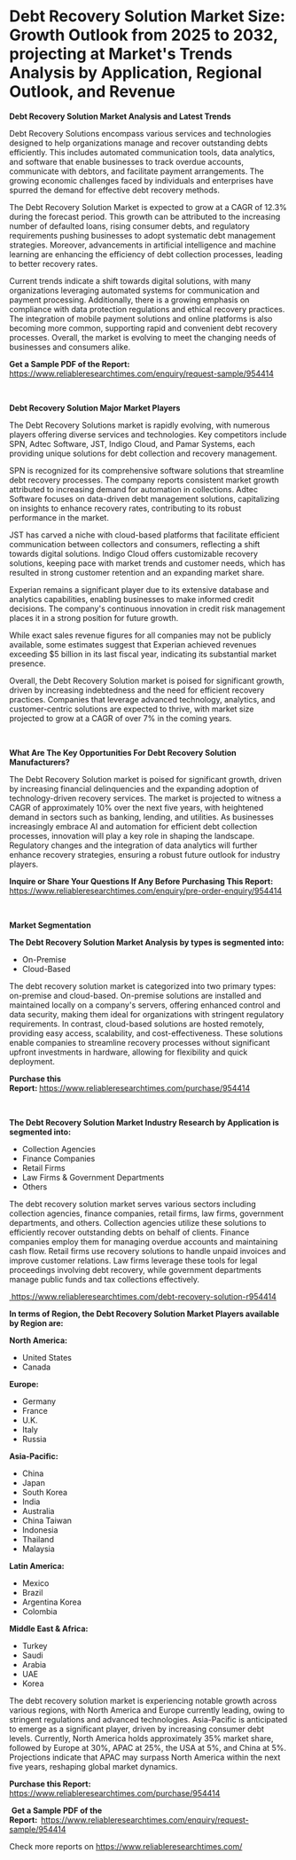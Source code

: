 <p><h1>Debt Recovery Solution Market Size: Growth Outlook from 2025 to 2032, projecting at Market's Trends Analysis by Application, Regional Outlook, and Revenue</h1></p><p><strong>Debt Recovery Solution Market Analysis and Latest Trends</strong></p>
<p><p>Debt Recovery Solutions encompass various services and technologies designed to help organizations manage and recover outstanding debts efficiently. This includes automated communication tools, data analytics, and software that enable businesses to track overdue accounts, communicate with debtors, and facilitate payment arrangements. The growing economic challenges faced by individuals and enterprises have spurred the demand for effective debt recovery methods.</p><p>The Debt Recovery Solution Market is expected to grow at a CAGR of 12.3% during the forecast period. This growth can be attributed to the increasing number of defaulted loans, rising consumer debts, and regulatory requirements pushing businesses to adopt systematic debt management strategies. Moreover, advancements in artificial intelligence and machine learning are enhancing the efficiency of debt collection processes, leading to better recovery rates.</p><p>Current trends indicate a shift towards digital solutions, with many organizations leveraging automated systems for communication and payment processing. Additionally, there is a growing emphasis on compliance with data protection regulations and ethical recovery practices. The integration of mobile payment solutions and online platforms is also becoming more common, supporting rapid and convenient debt recovery processes. Overall, the market is evolving to meet the changing needs of businesses and consumers alike.</p></p>
<p><strong>Get a Sample PDF of the Report:&nbsp;</strong> <a href="https://www.reliableresearchtimes.com/enquiry/request-sample/954414?utm_campaign=2627&utm_medium=2&utm_source=Github&utm_content=ia&utm_term=07032025&utm_id=debt-recovery-solution">https://www.reliableresearchtimes.com/enquiry/request-sample/954414</a></p>
<p>&nbsp;</p>
<p><strong>Debt Recovery Solution Major Market Players</strong></p>
<p><p>The Debt Recovery Solutions market is rapidly evolving, with numerous players offering diverse services and technologies. Key competitors include SPN, Adtec Software, JST, Indigo Cloud, and Pamar Systems, each providing unique solutions for debt collection and recovery management.</p><p>SPN is recognized for its comprehensive software solutions that streamline debt recovery processes. The company reports consistent market growth attributed to increasing demand for automation in collections. Adtec Software focuses on data-driven debt management solutions, capitalizing on insights to enhance recovery rates, contributing to its robust performance in the market.</p><p>JST has carved a niche with cloud-based platforms that facilitate efficient communication between collectors and consumers, reflecting a shift towards digital solutions. Indigo Cloud offers customizable recovery solutions, keeping pace with market trends and customer needs, which has resulted in strong customer retention and an expanding market share.</p><p>Experian remains a significant player due to its extensive database and analytics capabilities, enabling businesses to make informed credit decisions. The company's continuous innovation in credit risk management places it in a strong position for future growth.</p><p>While exact sales revenue figures for all companies may not be publicly available, some estimates suggest that Experian achieved revenues exceeding $5 billion in its last fiscal year, indicating its substantial market presence.</p><p>Overall, the Debt Recovery Solution market is poised for significant growth, driven by increasing indebtedness and the need for efficient recovery practices. Companies that leverage advanced technology, analytics, and customer-centric solutions are expected to thrive, with market size projected to grow at a CAGR of over 7% in the coming years.</p></p>
<p>&nbsp;</p>
<p><strong>What Are The Key Opportunities For Debt Recovery Solution Manufacturers?</strong></p>
<p><p>The Debt Recovery Solution market is poised for significant growth, driven by increasing financial delinquencies and the expanding adoption of technology-driven recovery services. The market is projected to witness a CAGR of approximately 10% over the next five years, with heightened demand in sectors such as banking, lending, and utilities. As businesses increasingly embrace AI and automation for efficient debt collection processes, innovation will play a key role in shaping the landscape. Regulatory changes and the integration of data analytics will further enhance recovery strategies, ensuring a robust future outlook for industry players.</p></p>
<p><strong>Inquire or Share Your Questions If Any Before Purchasing This Report:</strong> <a href="https://www.reliableresearchtimes.com/enquiry/pre-order-enquiry/954414?utm_campaign=2627&utm_medium=2&utm_source=Github&utm_content=ia&utm_term=07032025&utm_id=debt-recovery-solution">https://www.reliableresearchtimes.com/enquiry/pre-order-enquiry/954414</a></p>
<p>&nbsp;</p>
<p><strong>Market Segmentation</strong></p>
<p><strong>The Debt Recovery Solution Market Analysis by types is segmented into:</strong></p>
<p><ul><li>On-Premise</li><li>Cloud-Based</li></ul></p>
<p><p>The debt recovery solution market is categorized into two primary types: on-premise and cloud-based. On-premise solutions are installed and maintained locally on a company's servers, offering enhanced control and data security, making them ideal for organizations with stringent regulatory requirements. In contrast, cloud-based solutions are hosted remotely, providing easy access, scalability, and cost-effectiveness. These solutions enable companies to streamline recovery processes without significant upfront investments in hardware, allowing for flexibility and quick deployment.</p></p>
<p><strong>Purchase this Report:&nbsp;</strong><a href="https://www.reliableresearchtimes.com/purchase/954414?utm_campaign=2627&utm_medium=2&utm_source=Github&utm_content=ia&utm_term=07032025&utm_id=debt-recovery-solution">https://www.reliableresearchtimes.com/purchase/954414</a></p>
<p>&nbsp;</p>
<p><strong>The Debt Recovery Solution Market Industry Research by Application is segmented into:</strong></p>
<p><ul><li>Collection Agencies</li><li>Finance Companies</li><li>Retail Firms</li><li>Law Firms & Government Departments</li><li>Others</li></ul></p>
<p><p>The debt recovery solution market serves various sectors including collection agencies, finance companies, retail firms, law firms, government departments, and others. Collection agencies utilize these solutions to efficiently recover outstanding debts on behalf of clients. Finance companies employ them for managing overdue accounts and maintaining cash flow. Retail firms use recovery solutions to handle unpaid invoices and improve customer relations. Law firms leverage these tools for legal proceedings involving debt recovery, while government departments manage public funds and tax collections effectively.</p></p>
<p><a href="https://www.reliableresearchtimes.com/debt-recovery-solution-r954414?utm_campaign=2627&utm_medium=2&utm_source=Github&utm_content=ia&utm_term=07032025&utm_id=debt-recovery-solution">&nbsp;https://www.reliableresearchtimes.com/debt-recovery-solution-r954414</a></p>
<p><strong>In terms of Region, the Debt Recovery Solution Market Players available by Region are:</strong></p>
<p>
    <p> <strong> North America: </strong>
        <ul>
            <li>United States</li>
            <li>Canada</li>
        </ul>
        </p> 
    <p> <strong> Europe: </strong>
        <ul>
            <li>Germany</li>
            <li>France</li>
            <li>U.K.</li>
            <li>Italy</li>
            <li>Russia</li>
        </ul>
        </p> 
    <p> <strong> Asia-Pacific: </strong>
        <ul>
            <li>China</li>
            <li>Japan</li>
            <li>South Korea</li>
            <li>India</li>
            <li>Australia</li>
            <li>China Taiwan</li>
            <li>Indonesia</li>
            <li>Thailand</li>
            <li>Malaysia</li>
        </ul>
        </p> 
    <p> <strong> Latin America: </strong>
        <ul>
            <li>Mexico</li>
            <li>Brazil</li>
            <li>Argentina Korea</li>
            <li>Colombia</li>
        </ul>
        </p> 
    <p> <strong> Middle East & Africa: </strong>
        <ul>
            <li>Turkey</li>
            <li>Saudi</li>
            <li>Arabia</li>
            <li>UAE</li>
            <li>Korea</li>
        </ul>
    </p>
    </p>
<p><p>The debt recovery solution market is experiencing notable growth across various regions, with North America and Europe currently leading, owing to stringent regulations and advanced technologies. Asia-Pacific is anticipated to emerge as a significant player, driven by increasing consumer debt levels. Currently, North America holds approximately 35% market share, followed by Europe at 30%, APAC at 25%, the USA at 5%, and China at 5%. Projections indicate that APAC may surpass North America within the next five years, reshaping global market dynamics.</p></p>
<p><strong>Purchase this Report: </strong><a href="https://www.reliableresearchtimes.com/purchase/954414?utm_campaign=2627&utm_medium=2&utm_source=Github&utm_content=ia&utm_term=07032025&utm_id=debt-recovery-solution">https://www.reliableresearchtimes.com/purchase/954414</a></p>
<p>&nbsp;<strong>Get a Sample PDF of the Report:&nbsp;&nbsp;</strong><a href="https://www.reliableresearchtimes.com/enquiry/request-sample/954414?utm_campaign=2627&utm_medium=2&utm_source=Github&utm_content=ia&utm_term=07032025&utm_id=debt-recovery-solution">https://www.reliableresearchtimes.com/enquiry/request-sample/954414</a></p>
<p><strong></strong></p>
<p>Check more reports on <a href="https://www.reliableresearchtimes.com/?utm_campaign=2627&utm_medium=2&utm_source=Github&utm_content=ia&utm_term=07032025&utm_id=debt-recovery-solution">https://www.reliableresearchtimes.com/</a></p>